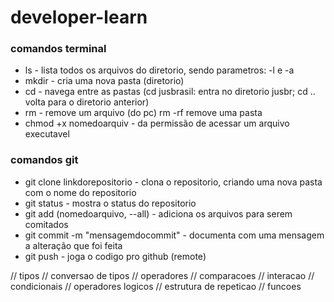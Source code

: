 # developer-learn

### comandos terminal
* ls - lista todos os arquivos do diretorio, sendo parametros: -l e -a
* mkdir - cria uma nova pasta (diretorio)
* cd - navega entre as pastas (cd jusbrasil: entra no diretorio jusbr; cd .. volta para o diretorio anterior)
* rm - remove um arquivo (do pc) rm -rf remove uma pasta
* chmod +x nomedoarquiv - da permissão de acessar um arquivo executavel

### comandos git
* git clone linkdorepositorio - clona o repositorio, criando uma nova pasta com o nome do repositorio
* git status - mostra o status do repositorio
* git add (nomedoarquivo, --all) - adiciona os arquivos para serem comitados
* git commit -m "mensagemdocommit" - documenta com uma mensagem a alteração que foi feita
* git push - joga o codigo pro github (remote)

// tipos
// conversao de tipos
// operadores
// comparacoes
// interacao
// condicionais
// operadores logicos
// estrutura de repeticao
// funcoes
